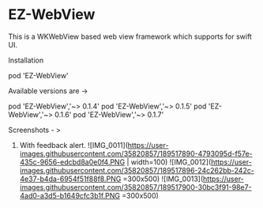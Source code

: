 # EZ-WebView
This is a WKWebView based web view framework which supports for swift UI. 

Installation

pod 'EZ-WebView'

Available versions are -> 

pod 'EZ-WebView','~> 0.1.4'
pod 'EZ-WebView','~> 0.1.5'
pod 'EZ-WebView','~> 0.1.6'
pod 'EZ-WebView','~> 0.1.7'

Screenshots - >

1. With feedback alert.
![IMG_0011](https://user-images.githubusercontent.com/35820857/189517890-4793095d-f57e-435c-9656-edcbd8a0e0f4.PNG | width=100)
![IMG_0012](https://user-images.githubusercontent.com/35820857/189517896-24c262bb-242c-4e37-b4da-6954f51f88f8.PNG =300x500)
![IMG_0013](https://user-images.githubusercontent.com/35820857/189517900-30bc3f91-98e7-4ad0-a3d5-b1649cfc3b1f.PNG =300x500)

